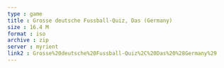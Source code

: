 ```yaml
---
type : game
title : Grosse deutsche Fussball-Quiz, Das (Germany)
size : 16.4 M
format : iso
archive : zip
server : myrient
link2 : Grosse%20deutsche%20Fussball-Quiz%2C%20Das%20%28Germany%29
---
```

